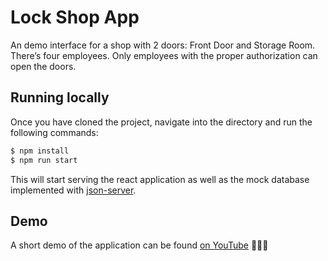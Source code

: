 # Lock Shop App

An demo interface for a shop with 2 doors: Front Door and Storage Room. There’s four employees. Only employees with the proper authorization can open the doors.

## Running locally

Once you have cloned the project, navigate into the directory and run the following commands:

```bash
$ npm install
$ npm run start
```

This will start serving the react application as well as the mock database implemented with [json-server](https://github.com/typicode/json-server).

## Demo

A short demo of the application can be found [on YouTube](https://youtu.be/wIjiPQA48A0) 🍿🍿🍿
